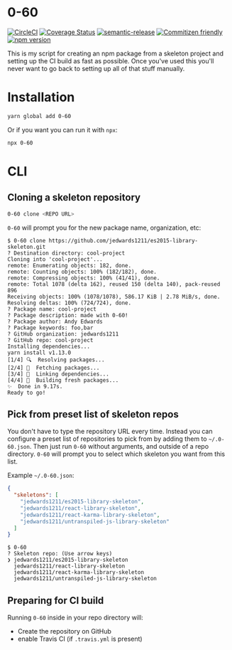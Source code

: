 # 0-60

[![CircleCI](https://circleci.com/gh/jedwards1211/0-60?style=svg)](https://circleci.com/gh/jedwards1211/0-60)
[![Coverage Status](https://codecov.io/gh/jedwards1211/0-60/branch/master/graph/badge.svg)](https://codecov.io/gh/jedwards1211/0-60)
[![semantic-release](https://img.shields.io/badge/%20%20%F0%9F%93%A6%F0%9F%9A%80-semantic--release-e10079.svg)](https://github.com/semantic-release/semantic-release)
[![Commitizen friendly](https://img.shields.io/badge/commitizen-friendly-brightgreen.svg)](http://commitizen.github.io/cz-cli/)
[![npm version](https://badge.fury.io/js/es2015-library-skeleton.svg)](https://badge.fury.io/js/es2015-library-skeleton)

This is my script for creating an npm package from a skeleton project and
setting up the CI build as fast as possible. Once you've used this you'll never
want to go back to setting up all of that stuff manually.

# Installation

```sh
yarn global add 0-60
```

Or if you want you can run it with `npx`:

```sh
npx 0-60
```

# CLI

## Cloning a skeleton repository

```sh
0-60 clone <REPO URL>
```

`0-60` will prompt you for the new package name, organization, etc:

```
$ 0-60 clone https://github.com/jedwards1211/es2015-library-skeleton.git
? Destination directory: cool-project
Cloning into 'cool-project'...
remote: Enumerating objects: 182, done.
remote: Counting objects: 100% (182/182), done.
remote: Compressing objects: 100% (41/41), done.
remote: Total 1078 (delta 162), reused 150 (delta 140), pack-reused 896
Receiving objects: 100% (1078/1078), 586.17 KiB | 2.78 MiB/s, done.
Resolving deltas: 100% (724/724), done.
? Package name: cool-project
? Package description: made with 0-60!
? Package author: Andy Edwards
? Package keywords: foo,bar
? GitHub organization: jedwards1211
? GitHub repo: cool-project
Installing dependencies...
yarn install v1.13.0
[1/4] 🔍  Resolving packages...
[2/4] 🚚  Fetching packages...
[3/4] 🔗  Linking dependencies...
[4/4] 🔨  Building fresh packages...
✨  Done in 9.17s.
Ready to go!
```

## Pick from preset list of skeleton repos

You don't have to type the repository URL every time. Instead you can configure
a preset list of repositories to pick from by adding them to `~/.0-60.json`.
Then just run `0-60` without arguments, and outside of a repo directory.
`0-60` will prompt you to select which skeleton you want from this list.

Example `~/.0-60.json`:

```json
{
  "skeletons": [
    "jedwards1211/es2015-library-skeleton",
    "jedwards1211/react-library-skeleton",
    "jedwards1211/react-karma-library-skeleton",
    "jedwards1211/untranspiled-js-library-skeleton"
  ]
}
```

```
$ 0-60
? Skeleton repo: (Use arrow keys)
❯ jedwards1211/es2015-library-skeleton
  jedwards1211/react-library-skeleton
  jedwards1211/react-karma-library-skeleton
  jedwards1211/untranspiled-js-library-skeleton
```

## Preparing for CI build

Running `0-60` inside in your repo directory will:

- Create the repository on GitHub
- enable Travis CI (if `.travis.yml` is present)
